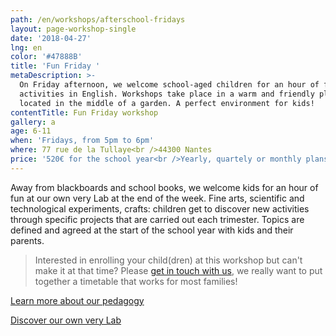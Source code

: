 ```yaml
---
path: /en/workshops/afterschool-fridays
layout: page-workshop-single
date: '2018-04-27'
lng: en
color: '#47888B'
title: 'Fun Friday '
metaDescription: >-
  On Friday afternoon, we welcome school-aged children for an hour of fun crafty
  activities in English. Workshops take place in a warm and friendly place,
  located in the middle of a garden. A perfect environment for kids!
contentTitle: Fun Friday workshop
gallery: a
age: 6-11
when: 'Fridays, from 5pm to 6pm'
where: 77 rue de la Tullaye<br />44300 Nantes
price: '520€ for the school year<br />Yearly, quartely or monthly plans available'
---
```

Away from blackboards and school books, we welcome kids for an hour of fun at our own very Lab at the end of the week. Fine arts, scientific and technological experiments, crafts: children get to discover new activities through specific projects that are carried out each trimester. Topics are defined and agreed at the start of the school year with kids and their parents. 

> Interested in enrolling your child(dren) at this workshop but can't make it at that time? Please [get in touch with us](/en/contact-us), we really want to put together a timetable that works for most families!

[Learn more about our pedagogy](/en/pedagogy)

[Discover our own very Lab](/en/workshops/)
